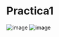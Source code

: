 # Practica1

![image](https://github.com/Fdasz/Practica1/assets/147099586/0b58b413-fffb-41ef-aacf-853e3faacaf8)
![image](https://github.com/Fdasz/Practica1/assets/83990185/aab84239-89d4-49c6-a94d-59cbe1bd2e75)

